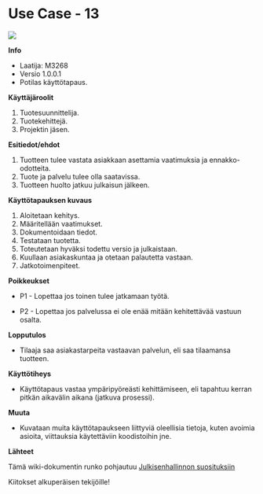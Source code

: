 # Use Case - 13


![](https://student.labranet.jamk.fi/~M3268/Ohjelmistosuunnittelu/Projektity%C3%B6/UseCase3.PNG)


**Info**

* Laatija: M3268
* Versio 1.0.0.1
* Potilas käyttötapaus.
	
**Käyttäjäroolit**	

1. Tuotesuunnittelija.
2. Tuotekehittejä.
3. Projektin jäsen.

**Esitiedot/ehdot**	

1. Tuotteen tulee vastata asiakkaan asettamia vaatimuksia ja ennakko-odotteita.
2. Tuote ja palvelu tulee olla saatavissa.
3. Tuotteen huolto jatkuu julkaisun jälkeen.

**Käyttötapauksen kuvaus**

1. Aloitetaan kehitys.
2. Määritellään vaatimukset.
3. Dokumentoidaan tiedot.
4. Testataan tuotetta.
5. Toteutetaan hyväksi todettu versio ja julkaistaan.
6. Kuullaan asiakaskuntaa ja otetaan palautetta vastaan.
7. Jatkotoimenpiteet.

**Poikkeukset**
 
* P1 - Lopettaa jos toinen tulee jatkamaan työtä.	

* P2 - Lopettaa jos palvelussa ei ole enää mitään kehitettävää vastuun osalta.
	
**Lopputulos**	

* Tilaaja saa asiakastarpeita vastaavan palvelun, eli saa tilaamansa tuotteen.

**Käyttötiheys** 

* Käyttötapaus vastaa ympäripyöreästi kehittämiseen, eli tapahtuu kerran pitkän aikavälin aikana (jatkuva prosessi).

**Muuta**	

* Kuvataan muita käyttötapaukseen liittyviä oleellisia tietoja, kuten avoimia asioita, viittauksia käytettäviin koodistoihin jne.



**Lähteet**

Tämä wiki-dokumentin runko pohjautuu [Julkisenhallinnon suosituksiin](http://www.jhs-suositukset.fi/web/guest/jhs/recommendations/173)

Kiitokset alkuperäisen tekijöille!